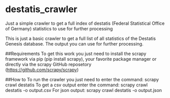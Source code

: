 # destatis_crawler
Just a simple crawler to get a full index of destatis (Federal Statistical Office of Germany) statistics to use for further processing 

This is just a basic crawler to get a full list of all statistics of the Destatis Genesis database. 
The output you can use for further processing. 


##Requirements
To get this work you just need to install the scrapy framework via pip (pip install scrapy), your favorite package manager or directly via the scrapy GitHub reposetory (https://github.com/scrapy/scrapy)


##How to
To run the crawler you just need to enter the command: scrapy crawl destatis 
To get a csv output enter the command: scrapy crawl destatis -o output.csv
For json output: scrapy crawl destatis -o output.json
